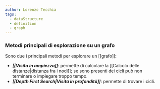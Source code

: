 ```yaml
---
author: Lorenzo Tecchia
tags:
  - dataStructure
  - definition
  - graph
---
```


### Metodi principali di esplorazione su un grafo
Sono due i principali metodi per esplorare un [[grafo]]:
- ***[[Visita in ampiezza]]***: permette di calcolare la [[Calcolo delle distanze|distanza fra i nodi]]; se sono presenti dei cicli può non terminare o impiegare troppo tempo.    
- ***[[Depth First Search|Visita in profondità]]***: permette di trovare i cicli.

